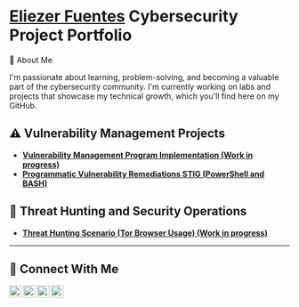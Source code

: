 # <a href="https://www.linkedin.com/in/eliezerfuentes/"> Eliezer Fuentes</a> Cybersecurity Project Portfolio 

👋 About Me

I'm passionate about learning, problem-solving, and becoming a valuable part of the cybersecurity community. I'm currently working on labs and projects that showcase my technical growth, which you'll find here on my GitHub.


## ⚠️ Vulnerability Management Projects

- **[Vulnerability Management Program Implementation (Work in progress)](https://github.com/enak223/vulnerability-management-program)**
- **[Programmatic Vulnerability Remediations STIG (PowerShell and BASH)](https://github.com/enak223/enak223/tree/main/STIGS)**

## 🚨 Threat Hunting and Security Operations

- **[Threat Hunting Scenario (Tor Browser Usage) (Work in progress)](https://github.com/enak223/threat-hunting-scenario-tor)**

<hr/>

## 🤳 Connect With Me

[<img align="left" alt="___________ | YouTube" width="22px" src="https://cdn.jsdelivr.net/npm/simple-icons@v3/icons/youtube.svg" />][youtube]
[<img align="left" alt="___________ | Twitter" width="22px" src="https://cdn.jsdelivr.net/npm/simple-icons@v3/icons/twitter.svg" />][twitter]
[<img align="left" alt="___________ | LinkedIn" width="22px" src="https://cdn.jsdelivr.net/npm/simple-icons@v3/icons/linkedin.svg" />][linkedin]
[<img align="left" alt="___________ | Instagram" width="22px" src="https://cdn.jsdelivr.net/npm/simple-icons@v3/icons/instagram.svg" />][instagram]

[twitter]: https://twitter.com/EliezerFF85
[youtube]: https://www.youtube.com/@eliezerfuentes1598
[instagram]: https://www.instagram.com/___________
[linkedin]: https://linkedin.com/in/eliezerfuentes

<!--
<img width="35" alt="image" src="https://github.com/user-attachments/assets/2f41c7cd-5ea8-4475-b451-a37161b6c3fb"> 
<img width="35" alt="image" src="https://github.com/user-attachments/assets/77649969-9910-4994-8b96-74a116cfb2a8">
-->

